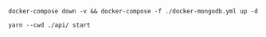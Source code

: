 `docker-compose down -v && docker-compose -f ./docker-mongodb.yml up -d`

`yarn --cwd ./api/ start`
